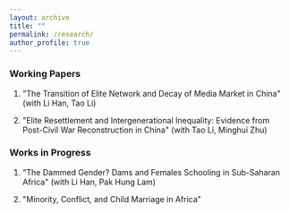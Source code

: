 ```yaml
---
layout: archive
title: ""
permalink: /research/
author_profile: true
---
```


### Working Papers

1. "The Transition of Elite Network and Decay of Media Market in China" (with Li Han, Tao Li) 

2. "Elite Resettlement and Intergenerational Inequality: Evidence from Post-Civil War Reconstruction in China" (with Tao Li, Minghui Zhu) 


### Works in Progress

1. "The Dammed Gender? Dams and Females Schooling in Sub-Saharan Africa" (with Li Han, Pak Hung Lam) 

2. "Minority, Conflict, and Child Marriage in Africa"
